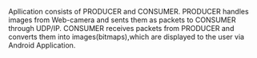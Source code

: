 Apllication consists of PRODUCER and CONSUMER. PRODUCER handles images from Web-camera and sents them as packets to CONSUMER through UDP/IP. CONSUMER receives packets from PRODUCER and converts them into images(bitmaps),which are displayed to the user via Android Application.
